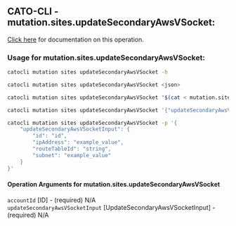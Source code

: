 
## CATO-CLI - mutation.sites.updateSecondaryAwsVSocket:
[Click here](https://api.catonetworks.com/documentation/#mutation-mutation.sites.updateSecondaryAwsVSocket) for documentation on this operation.

### Usage for mutation.sites.updateSecondaryAwsVSocket:

```bash
catocli mutation sites updateSecondaryAwsVSocket -h

catocli mutation sites updateSecondaryAwsVSocket <json>

catocli mutation sites updateSecondaryAwsVSocket "$(cat < mutation.sites.updateSecondaryAwsVSocket.json)"

catocli mutation sites updateSecondaryAwsVSocket '{"updateSecondaryAwsVSocketInput":{"id":"id","ipAddress":"example_value","routeTableId":"string","subnet":"example_value"}}'

catocli mutation sites updateSecondaryAwsVSocket -p '{
    "updateSecondaryAwsVSocketInput": {
        "id": "id",
        "ipAddress": "example_value",
        "routeTableId": "string",
        "subnet": "example_value"
    }
}'
```

#### Operation Arguments for mutation.sites.updateSecondaryAwsVSocket ####

`accountId` [ID] - (required) N/A    
`updateSecondaryAwsVSocketInput` [UpdateSecondaryAwsVSocketInput] - (required) N/A    
